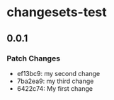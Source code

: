 # changesets-test

## 0.0.1

### Patch Changes

- ef13bc9: my second change
- 7ba2ea9: my third change
- 6422c74: My first change
